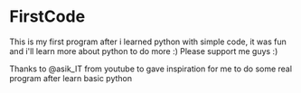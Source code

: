 # FirstCode
This is my first program after i learned python with simple code, it was fun and i'll learn more about python to do more :) 
Please support me guys :)

Thanks to @asik_IT from youtube to gave inspiration for me to do some real program after learn basic python
